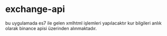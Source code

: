 # exchange-api
bu uygulamada es7 ile gelen xmlhtml işlemleri yapılacaktır
kur bilgileri anlık olarak binance apisi üzerinden alınmaktadır.
